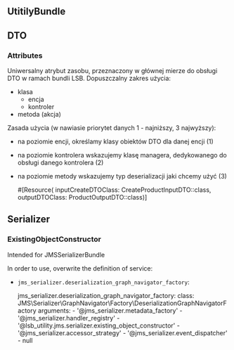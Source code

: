 UtitilyBundle
------------------

## DTO

### Attributes

Uniwersalny atrybut zasobu, przeznaczony w głównej mierze do obsługi DTO w ramach bundli LSB. Dopuszczalny zakres użycia:
* klasa
  * encja
  * kontroler
* metoda (akcja)

Zasada użycia (w nawiasie priorytet danych 1 - najniższy, 3 najwyższy):
* na poziomie encji, określamy klasy obiektów DTO dla danej encji (1)
* na poziomie kontrolera wskazujemy klasę managera, dedykowanego do obsługi danego kontrolera (2)
* na poziomie metody wskazujemy typ deserializacji jaki chcemy użyć (3)




    #[Resource(
    inputCreateDTOClass: CreateProductInputDTO::class,
    outputDTOClass: ProductOutputDTO::class)]



## Serializer

### ExistingObjectConstructor

Intended for JMSSerializerBundle

In order to use, overwrite the definition of service:
* `jms_serializer.deserialization_graph_navigator_factory`:


    jms_serializer.deserialization_graph_navigator_factory:
        class: JMS\Serializer\GraphNavigator\Factory\DeserializationGraphNavigatorFactory
        arguments:
            - '@jms_serializer.metadata_factory'
            - '@jms_serializer.handler_registry'
            - '@lsb_utility.jms.serializer.existing_object_constructor'
            - '@jms_serializer.accessor_strategy'
            - '@jms_serializer.event_dispatcher'
            - null